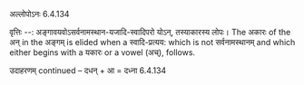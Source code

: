 

 अल्लोपोऽनः 6.4.134 


वृत्तिः --: अङ्गावयवोऽसर्वनामस्थान-यजादि-स्वादिपरो योऽन्, तस्याकारस्य लोपः। The अकारः of the अन् in the अङ्गम् is elided when a स्वादि-प्रत्यय: which is not सर्वनामस्थानम् and which either begins with a यकारः or a vowel (अच्), follows. 


उदाहरणम् continued – दधन् + आ = दध्ना 6.4.134 


